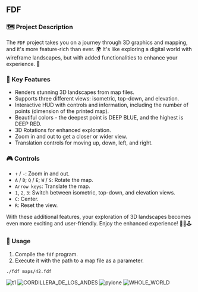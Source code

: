 ## FDF

### 🗺️ Project Description

The `FDF` project takes you on a journey through 3D graphics and mapping, and it's more feature-rich than ever. 🌍 It's like exploring a digital world with wireframe landscapes, but with added functionalities to enhance your experience. 🌟

### 🌟 Key Features

- Renders stunning 3D landscapes from map files.
- Supports three different views: isometric, top-down, and elevation.
- Interactive HUD with controls and information, including the number of points (dimension of the printed map).
- Beautiful colors - the deepest point is DEEP BLUE, and the highest is DEEP RED.
- 3D Rotations for enhanced exploration.
- Zoom in and out to get a closer or wider view.
- Translation controls for moving up, down, left, and right.

### 🎮 Controls

- `+` / `-`: Zoom in and out.
- `A` / `D`; `Q` / `E`; `W` / `S`: Rotate the map.
- `Arrow keys`: Translate the map.
- `1`, `2`, `3`: Switch between isometric, top-down, and elevation views.
- `C`: Center.
- `R`: Reset the view.

With these additional features, your exploration of 3D landscapes becomes even more exciting and user-friendly. Enjoy the enhanced experience! 🌟🎨🕹️

### 🚀 Usage

1. Compile the `fdf` program.
2. Execute it with the path to a map file as a parameter.

```shell
./fdf maps/42.fdf
```

![t1](https://user-images.githubusercontent.com/58867296/215294199-3adefa45-532d-4fc5-b19e-205fd3140f49.png)
![CORDILLERA_DE_LOS_ANDES](https://user-images.githubusercontent.com/58867296/215294206-939d0535-f0b5-442e-beec-32f2bdd0c346.png)
![pylone](https://user-images.githubusercontent.com/58867296/215294203-76917cfc-278a-42a8-ae7f-d373e8c01f24.png)
![WHOLE_WORLD](https://user-images.githubusercontent.com/58867296/215294208-1d986494-8047-4a04-9deb-042f90bb0ce4.png)
